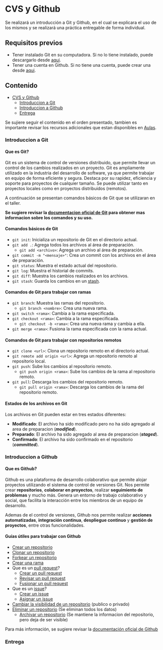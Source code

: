 # CVS y Github

Se realizará un introducción a Git y Github, en el cual se explicara el uso de los mismos y se realizará una práctica entregable de forma individual.

## Requisitos previos

- Tener instalado Git en su computadora. Si no lo tiene instalado, puede descargarlo desde [aqui](https://git-scm.com/downloads).
- Tener una cuenta en Github. Si no tiene una cuenta, puede crear una desde [aqui](https://github.com/join).

## Contenido

- [CVS y Github](#cvs-y-github)
  - [Introduccion a Git](#introduccion-a-git)
  - [Introduccion a Github](#introduccion-a-github)
  - [Entrega](#entrega)

Se sujiere seguir el contenido en el orden presentado, tambien es importante revisar los recursos adicionales que estan disponibles en [Aulas](https://aulas.ort.edu.uy/course/view.php?id=4095&section=15#tabs-tree-start).

### Introduccion a Git

#### Que es Git?

Git es un sistema de control de versiones distribuido, que permite llevar un control de los cambios realizados en un proyecto. Git es ampliamente utilizado en la industria del desarrollo de software, ya que permite trabajar en equipo de forma eficiente y segura.
Destaca por su rapidez, eficiencia y soporte para proyectos de cualquier tamaño. Se puede utilizar tanto en proyectos locales como en proyectos distribuidos (remotos).

A continuación se presentan comandos básicos de Git que se utilizaran en el taller.

**Se sugiere revisar la [documentacion oficial de Git](https://git-scm.com/docs) para obtener mas informacion sobre los comandos y su uso.**

#### Comandos básicos de Git

- `git init`: Inicializa un repositorio de Git en el directorio actual.
- `git add .`: Agrega todos los archivos al área de preparación.
  - `git add <archivo>`: Agrega un archivo al área de preparación.
- `git commit -m "<mensaje>"`: Crea un commit con los archivos en el área de preparación.
- `git status`: Muestra el estado actual del repositorio.
- `git log`: Muestra el historial de commits.
- `git diff`: Muestra los cambios realizados en los archivos.
- `git stash`: Guarda los cambios en un [stash](https://git-scm.com/docs/git-stash).

#### Comandos de Git para trabajar con ramas

- `git branch`: Muestra las ramas del repositorio.
  - `git branch <nombre>`: Crea una nueva rama.
- `git switch <rama>`: Cambia a la rama especificada.
- `git checkout <rama>`: Cambia a la rama especificada.
  - `git checkout -b <rama>`: Crea una nueva rama y cambia a ella.
- `git merge <rama>`: Fusiona la rama especificada con la rama actual.

#### Comandos de Git para trabajar con repositorios remotos

- `git clone <url>`: Clona un repositorio remoto en el directorio actual.
- `git remote add origin <url>`: Agrega un repositorio remoto al repositorio local.
- `git push`: Sube los cambios al repositorio remoto.
  - `git push origin <rama>`: Sube los cambios de la rama al repositorio remoto.
- `git pull`: Descarga los cambios del repositorio remoto.
  - `git pull origin <rama>`: Descarga los cambios de la rama del repositorio remoto.

#### Estados de los archivos en Git

Los archivos en Git pueden estar en tres estados diferentes:

- **Modificado**: El archivo ha sido modificado pero no ha sido agregado al area de preparacion (**_modified_**).
- **Preparado**: El archivo ha sido agregado al area de preparacion (**_staged_**).
- **Confirmado**: El archivo ha sido confirmado en el repositorio (**_committed_**).

### Introduccion a Github

#### Que es Github?

Github es una plataforma de desarrollo colaborativo que permite alojar proyectos utilizando el sistema de control de versiones Git. Nos permite crear **repositorios**, **colaborar en proyectos**, realizar **seguimiento de problemas** y mucho más. Genera un entorno de trabajo colaborativo y social, que facilita la interacción entre los miembros de un equipo de desarrollo.

Ademas de el control de versiones, Github nos permite realizar **acciones automatizadas**, **integración continua**, **despliegue continuo** y **gestión de proyectos**, entre otras funcionalidades.

#### Guías útiles para trabajar con Github

- [Crear un repositorio](https://docs.github.com/es/github/getting-started-with-github/create-a-repo)
- [Clonar un repositorio](https://docs.github.com/es/github/creating-cloning-and-archiving-repositories/cloning-a-repository)
- [Forkear un repositorio](https://docs.github.com/es/github/getting-started-with-github/fork-a-repo)
- [Crear una rama](https://docs.github.com/es/github/collaborating-with-issues-and-pull-requests/creating-and-deleting-branches-within-your-repository)
- Que es un [pull request](https://docs.github.com/es/github/collaborating-with-issues-and-pull-requests/about-pull-requests)?
  - [Crear un pull request](https://docs.github.com/es/github/collaborating-with-issues-and-pull-requests/creating-a-pull-request)
  - [Revisar un pull request](https://docs.github.com/es/github/collaborating-with-issues-and-pull-requests/reviewing-changes-in-pull-requests)
  - [Fusionar un pull request](https://docs.github.com/es/github/collaborating-with-issues-and-pull-requests/merging-a-pull-request)
- Que es un [issue](https://docs.github.com/es/github/managing-your-work-on-github/about-issues)?
  - [Crear un issue](https://docs.github.com/es/github/managing-your-work-on-github/creating-an-issue)
  - [Asignar un issue](https://docs.github.com/es/github/managing-your-work-on-github/assigning-issues-and-pull-requests-to-other-github-users)
- [Cambiar la visibilidad de un repositorio](https://docs.github.com/es/github/administering-a-repository/managing-repository-settings/changing-the-visibility-of-your-repository) (publico o privado)
- [Eliminar un repositorio](https://docs.github.com/es/github/administering-a-repository/managing-repository-settings/deleting-a-repository) (Se eliminan todos los datos)
  - [Archivar un repositorio](https://docs.github.com/es/github/creating-cloning-and-archiving-repositories/archiving-a-github-repository) (Se mantiene la informacion del repositorio, pero deja de ser visible)

Para más información, se sugiere revisar la [documentación oficial de Github](https://docs.github.com/es)

### Entrega
